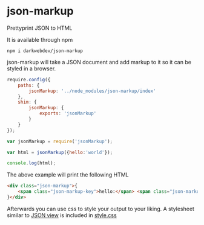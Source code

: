 # json-markup

Prettyprint JSON to HTML

It is available through npm

	npm i darkwebdev/json-markup

json-markup will take a JSON document and add markup to it so it can be styled in a browser.

``` js
require.config({
    paths: {
        jsonMarkup: '../node_modules/json-markup/index'
    },
    shim: {
        jsonMarkup: {
            exports: 'jsonMarkup'
        }
    }
});

var jsonMarkup = require('jsonMarkup');

var html = jsonMarkup({hello:'world'});

console.log(html);
```

The above example will print the following HTML

``` html
<div class="json-markup">{
	<span class="json-markup-key">hello:</span> <span class="json-markup-string">"world"</span>
}</div>
```

Afterwards you can use css to style your output to your liking.
A stylesheet similar to [JSON view](https://chrome.google.com/webstore/detail/jsonview/chklaanhfefbnpoihckbnefhakgolnmc) is included in [style.css](https://github.com/darkwebdev/json-markup/blob/master/style.css)
